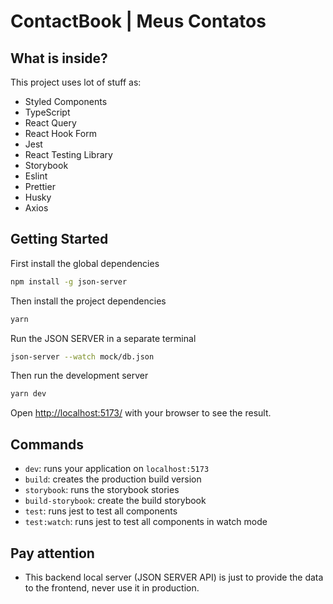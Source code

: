 # ContactBook | Meus Contatos

## What is inside?

This project uses lot of stuff as:

- Styled Components
- TypeScript
- React Query
- React Hook Form
- Jest
- React Testing Library
- Storybook
- Eslint
- Prettier
- Husky
- Axios

## Getting Started

First install the global dependencies

```bash
npm install -g json-server
```

Then install the project dependencies

```bash
yarn
```

Run the JSON SERVER in a separate terminal

```bash
json-server --watch mock/db.json
```

Then run the development server

```bash
yarn dev
```

Open [http://localhost:5173/](http://localhost:5173/) with your browser to see the result.

## Commands

- `dev`: runs your application on `localhost:5173`
- `build`: creates the production build version
- `storybook`: runs the storybook stories
- `build-storybook`: create the build storybook
- `test`: runs jest to test all components
- `test:watch`: runs jest to test all components in watch mode

## Pay attention

- This backend local server (JSON SERVER API) is just to provide the data to the frontend, never use it in production.
